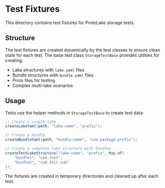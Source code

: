 # Test Fixtures

This directory contains test fixtures for ProtoLake storage tests.

## Structure

The test fixtures are created dynamically by the test classes to ensure clean state for each test. The base test class `StorageTestBase` provides utilities for creating:

- Lake structures with `lake.yaml` files
- Bundle structures with `bundle.yaml` files  
- Proto files for testing
- Complex multi-lake scenarios

## Usage

Tests use the helper methods in `StorageTestBase` to create test data:

```java
// Create a simple lake
createLakeYaml(path, "lake-name", "prefix");

// Create a bundle
createBundleYaml(path, "bundle-name", "com.package.prefix");

// Create a complete lake structure with bundles
createTestLakeStructure("lake-name", "prefix", Map.of(
    "bundle1", "com.test",
    "bundle2", "com.test.sub"
));
```

The fixtures are created in temporary directories and cleaned up after each test.
